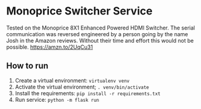 # Monoprice Switcher Service

Tested on the Monoprice 8X1 Enhanced Powered HDMI Switcher. The serial communication was reversed engineered by a person going by the name Josh in the Amazon reviews. Without their time and effort this would not be possible. https://amzn.to/2UqCu31

## How to run

1. Create a virtual environment: `virtualenv venv`
2. Activate the virtual environment; `. venv/bin/activate`
3. Install the requirements: `pip install -r requirements.txt`
4. Run service: `python -m flask run`
